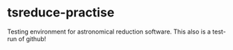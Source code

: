 # tsreduce-practise
Testing environment for astronomical reduction software.
This also is a test-run of github!
